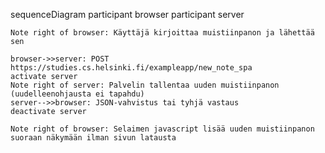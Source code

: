 sequenceDiagram
participant browser
participant server

    Note right of browser: Käyttäjä kirjoittaa muistiinpanon ja lähettää sen

    browser->>server: POST https://studies.cs.helsinki.fi/exampleapp/new_note_spa
    activate server
    Note right of server: Palvelin tallentaa uuden muistiinpanon (uudelleenohjausta ei tapahdu)
    server-->>browser: JSON-vahvistus tai tyhjä vastaus
    deactivate server

    Note right of browser: Selaimen javascript lisää uuden muistiinpanon suoraan näkymään ilman sivun latausta
